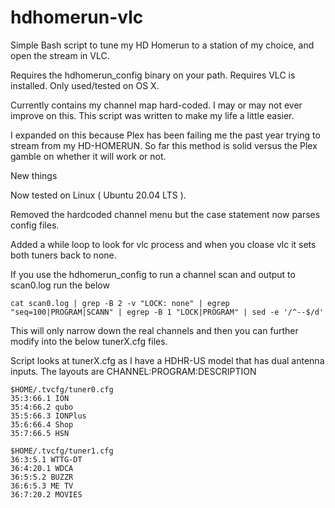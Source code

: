 hdhomerun-vlc
=============

Simple Bash script to tune my HD Homerun to a station of my choice, and open the stream in VLC.

Requires the hdhomerun_config binary on your path.
Requires VLC is installed.
Only used/tested on OS X.

Currently contains my channel map hard-coded.  I may or may not ever improve on this.  This script was written to make my life a little easier.

I expanded on this because Plex has been failing me the past year trying to stream from my HD-HOMERUN. So far this method is solid versus the Plex gamble on whether it will work or not.

New things
 
Now tested on Linux ( Ubuntu 20.04 LTS ).

Removed the hardcoded channel menu but the case statement now parses config files.

Added a while loop to look for vlc process and when you cloase vlc it sets both tuners back to none.


If you use the hdhomerun_config to run a channel scan and output to scan0.log run the below

`cat scan0.log | grep -B 2 -v "LOCK: none" | egrep "seq=100|PROGRAM|SCANN" | egrep -B 1 "LOCK|PROGRAM" | sed -e '/^--$/d'`

This will only narrow down the real channels and then you can further modify into the below tunerX.cfg files.

Script looks at tunerX.cfg as I have a HDHR-US model that has dual antenna inputs. The layouts are CHANNEL:PROGRAM:DESCRIPTION

```
$HOME/.tvcfg/tuner0.cfg
35:3:66.1 ION
35:4:66.2 qubo
35:5:66.3 IONPlus
35:6:66.4 Shop
35:7:66.5 HSN

$HOME/.tvcfg/tuner1.cfg
36:3:5.1 WTTG-DT
36:4:20.1 WDCA
36:5:5.2 BUZZR
36:6:5.3 ME TV
36:7:20.2 MOVIES
```

